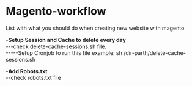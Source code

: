 # Magento-workflow
List with what you should do when creating new website with magento



-<b>Setup Session and Cache to delete every day</b> </br>
---check delete-cache-sessions.sh file.</br>
-----Setup Cronjob to run this file example: sh /dir-parth/delete-cache-sessions.sh


-<b>Add Robots.txt</b></br>
--check robots.txt file
